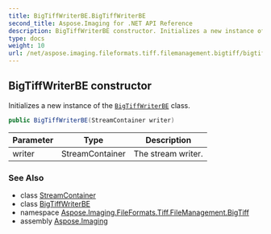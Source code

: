 ```yaml
---
title: BigTiffWriterBE.BigTiffWriterBE
second_title: Aspose.Imaging for .NET API Reference
description: BigTiffWriterBE constructor. Initializes a new instance of the BigTiffWriterBE class
type: docs
weight: 10
url: /net/aspose.imaging.fileformats.tiff.filemanagement.bigtiff/bigtiffwriterbe/bigtiffwriterbe/
---
```

## BigTiffWriterBE constructor

Initializes a new instance of the [`BigTiffWriterBE`](../) class.

```csharp
public BigTiffWriterBE(StreamContainer writer)
```

| Parameter | Type | Description |
| --- | --- | --- |
| writer | StreamContainer | The stream writer. |

### See Also

* class [StreamContainer](../../../aspose.imaging/streamcontainer/)
* class [BigTiffWriterBE](../)
* namespace [Aspose.Imaging.FileFormats.Tiff.FileManagement.BigTiff](../../bigtiffwriterbe/)
* assembly [Aspose.Imaging](../../../)


